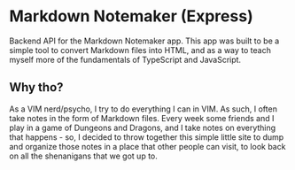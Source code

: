 # Markdown Notemaker (Express)

Backend API for the Markdown Notemaker app. This app was built to be a simple tool
to convert Markdown files into HTML, and as a way to teach myself more of the
fundamentals of TypeScript and JavaScript.  

## Why tho?
As a VIM nerd/psycho, I try to do everything I can in VIM. As such, I often take
notes in the form of Markdown files. Every week
some friends and I play in a game of Dungeons and Dragons, and I take notes on
everything that happens - so, I decided to throw together this simple little site 
to dump and organize those notes in a place that other people can visit, 
to look back on all the shenanigans that we got up to. 
